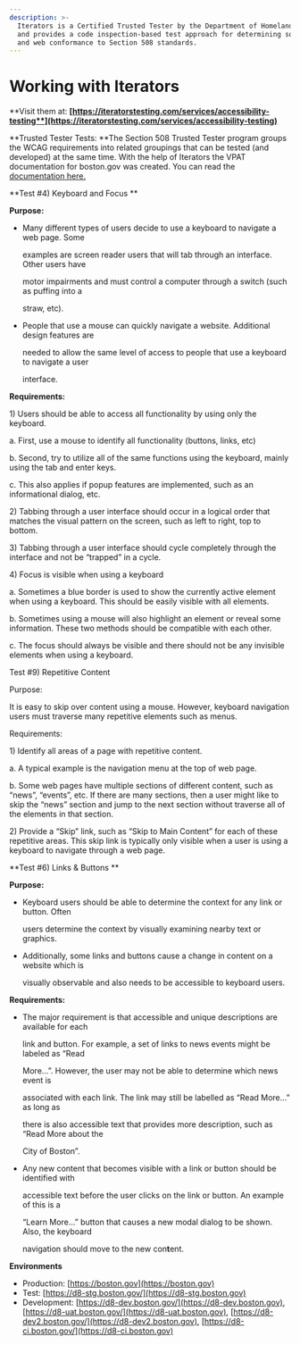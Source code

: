 ```yaml
---
description: >-
  Iterators is a Certified Trusted Tester by the Department of Homeland Security
  and provides a code inspection-based test approach for determining software
  and web conformance to Section 508 standards.
---
```


# Working with Iterators

**Visit them at: **[**https://iteratorstesting.com/services/accessibility-testing**](https://iteratorstesting.com/services/accessibility-testing)****

**Trusted Tester Tests: **The Section 508 Trusted Tester program groups the WCAG requirements into related groupings that can be tested (and developed) at the same time. With the help of Iterators the VPAT documentation for boston.gov was created. You can read the [documentation here.](https://docs.google.com/document/d/1vtRusx1qgyiyYx2tUl1hixUTiQqyHQeaVfpECj-HZsc/edit?ts=604fb78c#)

**Test #4) Keyboard and Focus **

**Purpose:**

*   Many different types of users decide to use a keyboard to navigate a web page. Some

    examples are screen reader users that will tab through an interface. Other users have

    motor impairments and must control a computer through a switch (such as puffing into a

    straw, etc).
*   People that use a mouse can quickly navigate a website. Additional design features are

    needed to allow the same level of access to people that use a keyboard to navigate a user

    interface.

**Requirements:**

1\) Users should be able to access all functionality by using only the keyboard.

a. First, use a mouse to identify all functionality (buttons, links, etc)

b. Second, try to utilize all of the same functions using the keyboard, mainly using the tab and enter keys.

c. This also applies if popup features are implemented, such as an informational dialog, etc.

2\) Tabbing through a user interface should occur in a logical order that matches the visual pattern on the screen, such as left to right, top to bottom.&#x20;

3\) Tabbing through a user interface should cycle completely through the interface and not be “trapped” in a cycle.&#x20;

4\) Focus is visible when using a keyboard&#x20;

a. Sometimes a blue border is used to show the currently active element when using a keyboard. This should be easily visible with all elements.&#x20;

b. Sometimes using a mouse will also highlight an element or reveal some information. These two methods should be compatible with each other.&#x20;

c. The focus should always be visible and there should not be any invisible elements when using a keyboard.&#x20;

Test #9) Repetitive Content&#x20;

Purpose:&#x20;

It is easy to skip over content using a mouse. However, keyboard navigation users must traverse many repetitive elements such as menus.

Requirements:

1\) Identify all areas of a page with repetitive content.

a. A typical example is the navigation menu at the top of web page.

b. Some web pages have multiple sections of different content, such as “news”, “events”, etc. If there are many sections, then a user might like to skip the “news” section and jump to the next section without traverse all of the elements in that section.

2\) Provide a “Skip” link, such as “Skip to Main Content” for each of these repetitive areas. This skip link is typically only visible when a user is using a keyboard to navigate through a web page.&#x20;

**Test #6) Links & Buttons **

**Purpose:**

*   Keyboard users should be able to determine the context for any link or button. Often

    users determine the context by visually examining nearby text or graphics.
*   Additionally, some links and buttons cause a change in content on a website which is

    visually observable and also needs to be accessible to keyboard users.



**Requirements:**

*   The major requirement is that accessible and unique descriptions are available for each

    link and button. For example, a set of links to news events might be labeled as “Read

    More…”. However, the user may not be able to determine which news event is

    associated with each link. The link may still be labelled as “Read More…” as long as

    there is also accessible text that provides more description, such as “Read More about the

    City of Boston”.
*   Any new content that becomes visible with a link or button should be identified with

    accessible text before the user clicks on the link or button. An example of this is a

    “Learn More…” button that causes a new modal dialog to be shown. Also, the keyboard

    navigation should move to the new con**t**ent.

**Environments**

* Production: [https://boston.gov](https://boston.gov)
* Test: [https://d8-stg.boston.gov/](https://d8-stg.boston.gov)
* Development: [https://d8-dev.boston.gov/](https://d8-dev.boston.gov), [https://d8-uat.boston.gov/](https://d8-uat.boston.gov), [https://d8-dev2.boston.gov/](https://d8-dev2.boston.gov), [https://d8-ci.boston.gov/](https://d8-ci.boston.gov)
